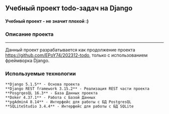 ## Учебный проект todo-задач на Django
#### Учебный проект - не значит плохой :)

### Описание проекта 
---

Данный проект разрабатывается как продолжение проекта https://github.com/EPoY74/202312-todo, только с использованием фреймворка Django. 

### Используемые технологии

    **Django 5.1.5** - Основа проекта
    **Django REST framework 3.15.2** - Реализация REST части проекта
    **PosgrqesQL 16.3** - База Данных проекта
    **Doker 4.37.1** - Работа с Базой Данных    
    **pgAdmin4 8.14** - Интерфейс для работы с БД PostgresQL
    **SQLiteStudio 3.4.4** - Интерфейс для работы с БД SQLite